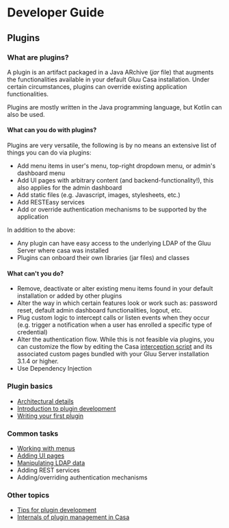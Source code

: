 # Developer Guide

## Plugins

### What are plugins?

A plugin is an artifact packaged in a Java ARchive (<i>jar</i> file) that augments the functionalities available in your default Gluu Casa installation. Under certain circumstances, plugins can override existing application functionalities.

Plugins are mostly written in the Java programming language, but Kotlin can also be used.

#### What can you do with plugins?

Plugins are very versatile, the following is by no means an extensive list of things you can do via plugins:

- Add menu items in user's menu, top-right dropdown menu, or admin's dashboard menu
- Add UI pages with arbitrary content (and backend-functionality!), this also applies for the admin dashboard
- Add static files (e.g. Javascript, images, stylesheets, etc.)
- Add RESTEasy services
- Add or override authentication mechanisms to be supported by the application

In addition to the above:

- Any plugin can have easy access to the underlying LDAP of the Gluu Server where casa was installed
- Plugins can onboard their own libraries (jar files) and classes

#### What can't you do?

- Remove, deactivate or alter existing menu items found in your default installation or added by other plugins
- Alter the way in which certain features look or work such as: password reset, default admin dashboard functionalities, logout, etc.
- Plug custom logic to intercept calls or listen events when they occur (e.g. trigger a notification when a user has enrolled a specific type of credential)
- Alter the authentication flow. While this is not feasible via plugins, you can customize the flow by editing the Casa [interception script](https://gluu.org/docs/ce/admin-guide/custom-script) and its associated custom pages bundled with your Gluu Server installation 3.1.4 or higher.
- Use Dependency Injection

### Plugin basics

- [Architectural details](./architecture.md)
- [Introduction to plugin development](./intro-plugin.md)
- [Writing your first plugin](./writing-first.md)

### Common tasks

- [Working with menus](./menus.md)
- [Adding UI pages](./ui-pages.md)
- [Manipulating LDAP data](./ldap-data.md)
- Adding REST services
- Adding/overriding authentication mechanisms

### Other topics

- [Tips for plugin development](./tips-development.md)
- [Internals of plugin management in Casa](./plugin-management-internals.md)
